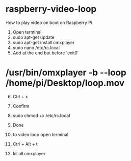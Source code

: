 # raspberry-video-loop
How to play video on boot on Raspberry Pi

1. Open terminal 
2. sudo apt-get update 
3. sudo apt-get install omxplayer 
4. sudo nano /etc/rc.local
5. Add at the end but before 'exit0' 

# /usr/bin/omxplayer -b --loop /home/pi/Desktop/loop.mov
 
 6. Ctrl + x
 7. Confirm
 8. sudo chmod +x /etc/rc.local
 9. Done
 
10. to video loop open terminal: 
11. Ctrl + Alt + t
12. killall omxplayer
